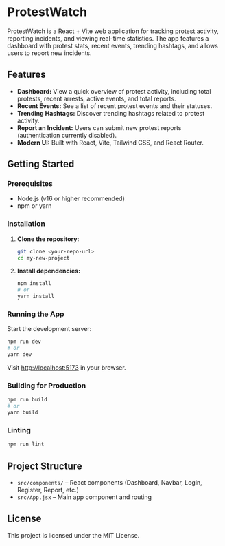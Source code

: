 # ProtestWatch

ProtestWatch is a React + Vite web application for tracking protest activity, reporting incidents, and viewing real-time statistics. The app features a dashboard with protest stats, recent events, trending hashtags, and allows users to report new incidents. 

## Features

- **Dashboard:** View a quick overview of protest activity, including total protests, recent arrests, active events, and total reports.
- **Recent Events:** See a list of recent protest events and their statuses.
- **Trending Hashtags:** Discover trending hashtags related to protest activity.
- **Report an Incident:** Users can submit new protest reports (authentication currently disabled).
- **Modern UI:** Built with React, Vite, Tailwind CSS, and React Router.

## Getting Started

### Prerequisites

- Node.js (v16 or higher recommended)
- npm or yarn

### Installation

1. **Clone the repository:**
   ```bash
   git clone <your-repo-url>
   cd my-new-project
   ```

2. **Install dependencies:**
   ```bash
   npm install
   # or
   yarn install
   ```

### Running the App

Start the development server:
```bash
npm run dev
# or
yarn dev
```
Visit [http://localhost:5173](http://localhost:5173) in your browser.

### Building for Production

```bash
npm run build
# or
yarn build
```

### Linting

```bash
npm run lint
```

## Project Structure

- `src/components/` – React components (Dashboard, Navbar, Login, Register, Report, etc.)
- `src/App.jsx` – Main app component and routing

## License

This project is licensed under the MIT License.
